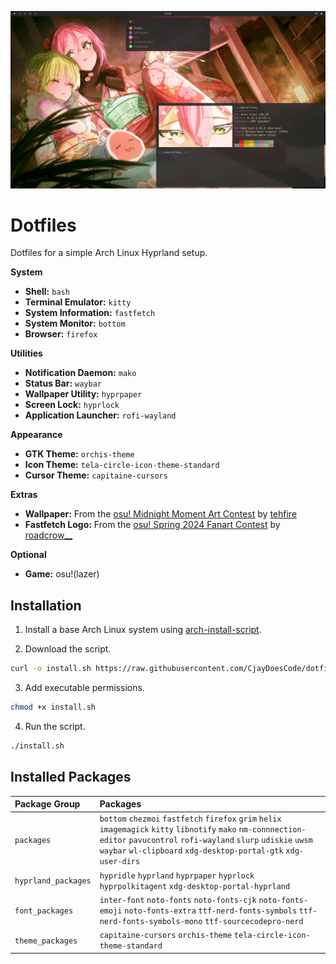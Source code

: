 ![](preview.png)

# Dotfiles

Dotfiles for a simple Arch Linux Hyprland setup.

**System**
- **Shell:** `bash`
- **Terminal Emulator:** `kitty`
- **System Information:** `fastfetch`
- **System Monitor:** `bottom`
- **Browser:** `firefox`

**Utilities**
- **Notification Daemon:** `mako`
- **Status Bar:** `waybar`
- **Wallpaper Utility:** `hyprpaper`
- **Screen Lock:** `hyprlock`
- **Application Launcher:** `rofi-wayland`

**Appearance**
- **GTK Theme:** `orchis-theme`
- **Icon Theme:** `tela-circle-icon-theme-standard`
- **Cursor Theme:** `capitaine-cursors`

**Extras**
- **Wallpaper:** From the [osu! Midnight Moment Art Contest](https://osu.ppy.sh/community/contests/226) by [tehfire](https://osu.ppy.sh/users/7082924)
- **Fastfetch Logo:** From the [osu! Spring 2024 Fanart Contest](https://osu.ppy.sh/community/contests/205) by [roadcrow__](https://osu.ppy.sh/users/11752694)

**Optional**
- **Game:** osu!(lazer)

## Installation

1. Install a base Arch Linux system using [arch-install-script](https://github.com/CjayDoesCode/arch-install-script).

2. Download the script.
```bash
curl -o install.sh https://raw.githubusercontent.com/CjayDoesCode/dotfiles/main/install.sh
```

3. Add executable permissions.
```bash
chmod +x install.sh
```

4. Run the script.
```bash
./install.sh
```

## Installed Packages

| Package Group       | Packages                                                                                                                                                                                                                                        |
| :------------------ | :---------------------------------------------------------------------------------------------------------------------------------------------------------------------------------------------------------------------------------------------- |
| `packages`          | `bottom` `chezmoi` `fastfetch` `firefox` `grim` `helix` `imagemagick` `kitty` `libnotify` `mako` `nm-connnection-editor` `pavucontrol` `rofi-wayland` `slurp` `udiskie` `uwsm` `waybar` `wl-clipboard` `xdg-desktop-portal-gtk` `xdg-user-dirs` |
| `hyprland_packages` | `hypridle` `hyprland` `hyprpaper` `hyprlock` `hyprpolkitagent` `xdg-desktop-portal-hyprland`                                                                                                                                                    |
| `font_packages`     | `inter-font` `noto-fonts` `noto-fonts-cjk` `noto-fonts-emoji` `noto-fonts-extra` `ttf-nerd-fonts-symbols` `ttf-nerd-fonts-symbols-mono` `ttf-sourcecodepro-nerd`                                                                                |
| `theme_packages`    | `capitaine-cursors` `orchis-theme` `tela-circle-icon-theme-standard`                                                                                                                                                                            |
